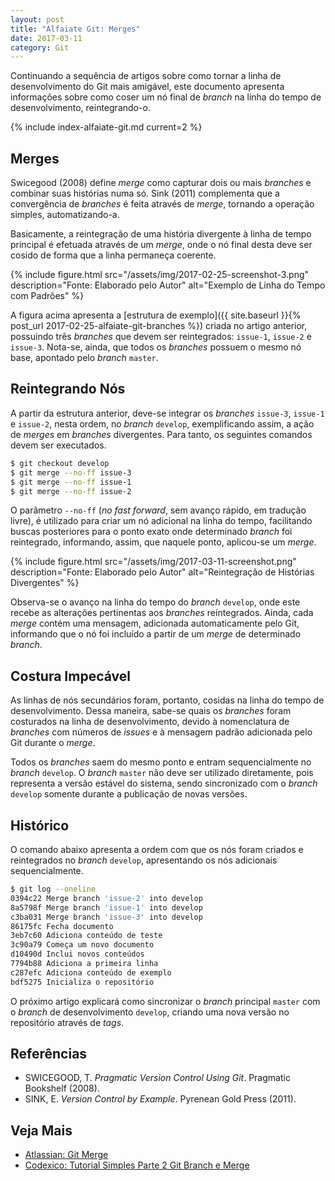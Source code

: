 ```yaml
---
layout: post
title: "Alfaiate Git: Merges"
date: 2017-03-11
category: Git
---
```


Continuando a sequência de artigos sobre como tornar a linha de desenvolvimento do Git mais amigável, este documento apresenta informações sobre como coser um nó final de _branch_ na linha do tempo de desenvolvimento, reintegrando-o.

{% include index-alfaiate-git.md current=2 %}

## Merges

Swicegood (2008) define _merge_ como capturar dois ou mais _branches_ e combinar suas histórias numa só. Sink (2011) complementa que a convergência de _branches_ é feita através de _merge_, tornando a operação simples, automatizando-a.

Basicamente, a reintegração de uma história divergente à linha de tempo principal é efetuada através de um _merge_, onde o nó final desta deve ser cosido de forma que a linha permaneça coerente.

{% include figure.html src="/assets/img/2017-02-25-screenshot-3.png" description="Fonte: Elaborado pelo Autor" alt="Exemplo de Linha do Tempo com Padrões" %}

A figura acima apresenta a [estrutura de exemplo]({{ site.baseurl }}{% post_url 2017-02-25-alfaiate-git-branches %}) criada no artigo anterior, possuindo três _branches_ que devem ser reintegrados: `issue-1`, `issue-2` e `issue-3`. Nota-se, ainda, que todos os _branches_ possuem o mesmo nó base, apontado pelo _branch_ `master`.

## Reintegrando Nós

A partir da estrutura anterior, deve-se integrar os _branches_ `issue-3`, `issue-1` e `issue-2`, nesta ordem, no _branch_ `develop`, exemplificando assim, a ação de _merges_ em _branches_ divergentes. Para tanto, os seguintes comandos devem ser executados.

```bash
$ git checkout develop
$ git merge --no-ff issue-3
$ git merge --no-ff issue-1
$ git merge --no-ff issue-2
```

O parâmetro `--no-ff` (_no fast forward_, sem avanço rápido, em tradução livre), é utilizado para criar um nó adicional na linha do tempo, facilitando buscas posteriores para o ponto exato onde determinado _branch_ foi reintegrado, informando, assim, que naquele ponto, aplicou-se um _merge_.

{% include figure.html src="/assets/img/2017-03-11-screenshot.png" description="Fonte: Elaborado pelo Autor" alt="Reintegração de Histórias Divergentes" %}

Observa-se o avanço na linha do tempo do _branch_ `develop`, onde este recebe as alterações pertinentas aos _branches_ reintegrados. Ainda, cada _merge_ contém uma mensagem, adicionada automaticamente pelo Git, informando que o nó foi incluído a partir de um _merge_ de determinado _branch_.

## Costura Impecável

As linhas de nós secundários foram, portanto, cosidas na linha do tempo de desenvolvimento. Dessa maneira, sabe-se quais os _branches_ foram costurados na linha de desenvolvimento, devido à nomenclatura de _branches_ com números de _issues_ e à mensagem padrão adicionada pelo Git durante o _merge_.

Todos os _branches_ saem do mesmo ponto e entram sequencialmente no _branch_ `develop`. O _branch_ `master` não deve ser utilizado diretamente, pois representa a versão estável do sistema, sendo sincronizado com o _branch_ `develop` somente durante a publicação de novas versões.

## Histórico

O comando abaixo apresenta a ordem com que os nós foram criados e reintegrados no _branch_ `develop`, apresentando os nós adicionais sequencialmente.

```bash
$ git log --oneline
0394c22 Merge branch 'issue-2' into develop
8a5798f Merge branch 'issue-1' into develop
c3ba031 Merge branch 'issue-3' into develop
86175fc Fecha documento
3eb7c60 Adiciona conteúdo de teste
3c90a79 Começa um novo documento
d10490d Inclui novos conteúdos
7794b88 Adiciona a primeira linha
c287efc Adiciona conteúdo de exemplo
bdf5275 Inicializa o repositório
```

O próximo artigo explicará como sincronizar o _branch_ principal `master` com o _branch_ de desenvolvimento `develop`, criando uma nova versão no repositório através de _tags_.

## Referências

* SWICEGOOD, T. _Pragmatic Version Control Using Git_. Pragmatic Bookshelf (2008).
* SINK, E. _Version Control by Example_. Pyrenean Gold Press (2011).

## Veja Mais

* [Atlassian: Git Merge](https://www.atlassian.com/git/tutorials/git-merge)
* [Codexico: Tutorial Simples Parte 2 Git Branch e Merge](http://codexico.com.br/blog/linux/tutorial-simples-parte-2-git-branch-e-merge/)
